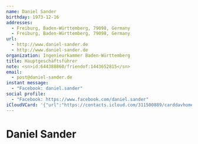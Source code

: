 ```yaml
---
name: Daniel Sander
birthday: 1973-12-16
addresses:
  - Freiburg, Baden-Württemberg, 79098, Germany
  - Freiburg, Baden-Württemberg, 79098, Germany
url:
  - http://www.daniel-sander.de
  - http://www.daniel-sander.de
organization: Ingenieurkammer Baden-Württemberg
title: Hauptgeschäftsführer
note: <sn>id:644388860/friendof:1443652815</sn>
email:
  - post@daniel-sander.de
instant message:
  - "Facebook: daniel.sander"
social profile:
  - "Facebook: https://www.facebook.com/daniel.sander"
iCloudVCard: '{"url":"https://contacts.icloud.com/311500889/carddavhome/card/C317DBA3-7BCA-42E0-9CA0-8952EFF0F7C7.vcf","etag":"\"kmfhb23h\"","data":"BEGIN:VCARD\r\nVERSION:3.0\r\nFN:\r\nN:Sander;Daniel;;;\r\nUID:41EA6F56-A36C-431C-926E-CA4E8857722F\r\nBDAY;VALUE=date:1973-12-16\r\nADR:;;;Freiburg;Baden-Württemberg;79098;Germany;\r\nADR:;;;Freiburg;Baden-Württemberg;79098;Germany;\r\nitem4.X-ABLABEL:Home Page\r\nPRODID:-//Apple Inc.//iOS 11.0.3//EN\r\nREV:2025-04-03T22:08:12Z\r\nURL:http://www.daniel-sander.de\r\nURL:http://www.daniel-sander.de\r\nORG:Ingenieurkammer Baden-Württemberg;\r\nTITLE:Hauptgeschäftsführer\r\nNOTE:<sn>id:644388860/friendof:1443652815</sn>\r\nEMAIL:post@daniel-sander.de\r\nPHOTO;VALUE=uri:https://gateway.icloud.com/contacts/311500889/ck/card/32e7b\r\n c394359daaefc8742297c5a4eaa\r\nIMPP;X-SERVICE-TYPE=Facebook;type=pref:xmpp:daniel.sander\r\nX-SOCIALPROFILE;type=facebook;x-user=daniel.sander;x-displayname=Daniel San\r\n der:https://www.facebook.com/daniel.sander\r\nEND:VCARD"}'
---
```

# Daniel Sander